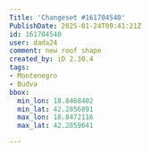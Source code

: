 ```yaml
---
Title: 'Changeset #161704540'
PublishDate: 2025-01-24T09:41:21Z
id: 161704540
user: dada24
comment: new roof shape
created_by: iD 2.30.4
tags:
- Montenegro
- Budva
bbox:
  min_lon: 18.8468402
  min_lat: 42.2856891
  max_lon: 18.8472116
  max_lat: 42.2859641

---
```

